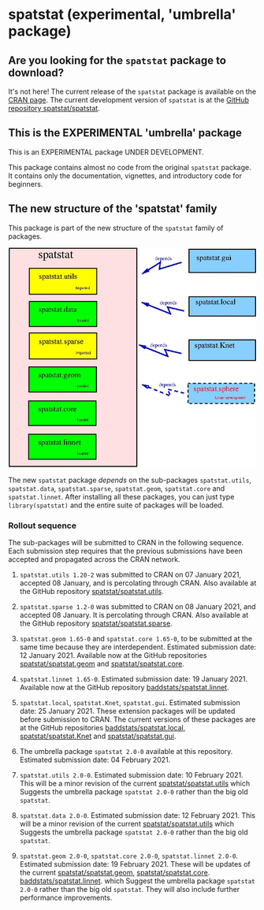 # spatstat (experimental, 'umbrella' package)

## Are you looking for the `spatstat` package to download?

It's not here!
The current release of the `spatstat` package is available on 
the [CRAN page](https://cran.r-project.org/web/packages/spatstat).
The current development version of `spatstat` is at 
the [GitHub repository spatstat/spatstat](https://github.com/spatstat/spatstat).

## This is the EXPERIMENTAL 'umbrella' package

This is an EXPERIMENTAL package UNDER DEVELOPMENT.

This package contains almost no code from the original `spatstat` package.
It contains only the documentation, vignettes, and introductory
code for beginners.

## The new structure of the 'spatstat' family

This package is part of the new structure of the `spatstat` family of
packages.

![Spatstat pieces](RepoStuff/newspatstat.jpg)

The new `spatstat` package *depends* on the sub-packages `spatstat.utils`,
`spatstat.data`, `spatstat.sparse`, `spatstat.geom`, `spatstat.core`
and `spatstat.linnet`. After installing all these packages, you can just
type `library(spatstat)` and the entire suite of packages will be loaded.


### Rollout sequence

The sub-packages will be submitted to CRAN in the following sequence.
Each submission step requires that the previous submissions have been
accepted and propagated across the CRAN network.

1. `spatstat.utils 1.20-2`
was submitted
to CRAN on 07 January 2021,
accepted 08 January, and is percolating through CRAN.
Also available at the GitHub repository
[spatstat/spatstat.utils](https://github.com/spatstat/spatstat.utils).

2. `spatstat.sparse 1.2-0` 
was submitted
to CRAN on 08 January 2021,
and accepted 08 January. It is percolating through CRAN.
Also available at the GitHub repository
[spatstat/spatstat.sparse](https://github.com/spatstat/spatstat.sparse).

3. `spatstat.geom 1.65-0` and `spatstat.core 1.65-0`, to be submitted at the
same time because they are interdependent.
Estimated submission date: 12 January 2021.
Available now at the GitHub repositories
[spatstat/spatstat.geom](https://github.com/spatstat/spatstat.geom)
and 
[spatstat/spatstat.core](https://github.com/spatstat/spatstat.core).

4. `spatstat.linnet 1.65-0`.
Estimated submission date: 19 January 2021.
Available now at the GitHub repository
[baddstats/spatstat.linnet](https://github.com/baddstats/spatstat.linnet).

5. `spatstat.local`, `spatstat.Knet`, `spatstat.gui`.
Estimated submission date: 25 January 2021.
These extension packages will be updated before submission to CRAN.
The current versions of these packages are at the GitHub repositories
[baddstats/spatstat.local](https://github.com/baddstats/spatstat.local),
[spatstat/spatstat.Knet](https://github.com/spatstat/spatstat.Knet) and
[spatstat/spatstat.gui](https://github.com/spatstat/spatstat.gui).

6. The umbrella package `spatstat 2.0-0` available at this repository.
Estimated submission date: 04 February 2021.

7. `spatstat.utils 2.0-0`.
Estimated submission date: 10 February 2021.
This will be a minor revision of the current
[spatstat/spatstat.utils](https://github.com/spatstat/spatstat.utils)
which Suggests the umbrella package `spatstat 2.0-0`
rather than the big old `spatstat`.
   
8. `spatstat.data 2.0-0`.
Estimated submission date: 12 February 2021.
This will be a minor revision of the current
[spatstat/spatstat.utils](https://github.com/spatstat/spatstat.utils)
which Suggests the umbrella package `spatstat 2.0-0`
rather than the big old `spatstat`.

9. `spatstat.geom 2.0-0`, `spatstat.core 2.0-0`, `spatstat.linnet 2.0-0`.
Estimated submission date: 19 February 2021.
These will be updates of the current 
[spatstat/spatstat.geom](https://github.com/spatstat/spatstat.geom),
[spatstat/spatstat.core](https://github.com/spatstat/spatstat.core).
[baddstats/spatstat.linnet](https://github.com/baddstats/spatstat.linnet).
which Suggest the umbrella package `spatstat 2.0-0`
rather than the big old `spatstat`. They will also include further
performance improvements.

